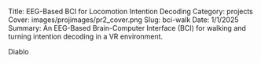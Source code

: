 Title: EEG-Based BCI for Locomotion Intention Decoding
Category: projects
Cover: images/projimages/pr2_cover.png
Slug: bci-walk
Date: 1/1/2025
Summary: An EEG-Based Brain-Computer Interface (BCI) for walking and turning intention decoding in a VR environment.

Diablo